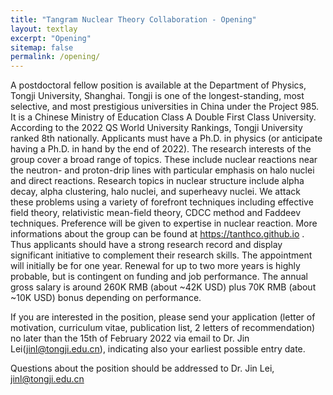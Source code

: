 ```yaml
---
title: "Tangram Nuclear Theory Collaboration - Opening"
layout: textlay
excerpt: "Opening"
sitemap: false
permalink: /opening/
---
```

A postdoctoral fellow position is available at the Department of Physics, Tongji University, Shanghai. Tongji is one of the longest-standing, most selective, and most prestigious universities in China under the Project 985. It is a Chinese Ministry of Education Class A Double First Class University. According to the 2022 QS World University Rankings, Tongji University ranked 8th nationally. Applicants must have a Ph.D. in physics (or anticipate having a Ph.D. in hand by the end of 2022). The research interests of the group cover a broad range of topics. These include nuclear reactions near the neutron- and proton-drip lines with particular emphasis on halo nuclei and direct reactions. Research topics in nuclear structure include alpha decay, alpha clustering, halo nuclei, and superheavy nuclei. We attack these problems using a variety of forefront techniques including effective field theory, relativistic mean-field theory, CDCC method and Faddeev techniques. Preference will be given to expertise in nuclear reaction. More informations about the group can be found at https://tanthco.github.io . Thus applicants should have a strong research record and display significant initiative to complement their research skills. The appointment will initially be for one year. Renewal for up to two more years is highly probable, but is contingent on funding and job performance. The annual gross salary is around 260K RMB (about ~42K USD) plus 70K RMB (about ~10K USD) bonus depending on performance.

If you are interested in the position, please send your application (letter of motivation, curriculum vitae, publication list, 2 letters of recommendation) no later than the 15th of February 2022 via email to Dr. Jin Lei(jinl@tongji.edu.cn), indicating also your earliest possible entry date.

Questions about the position should be addressed to Dr. Jin Lei, jinl@tongji.edu.cn
